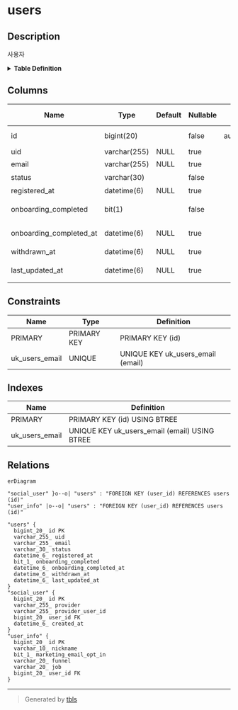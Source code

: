 # users

## Description

사용자

<details>
<summary><strong>Table Definition</strong></summary>

```sql
CREATE TABLE `users` (
  `id` bigint(20) NOT NULL AUTO_INCREMENT COMMENT 'ID',
  `uid` varchar(255) DEFAULT NULL COMMENT 'UID',
  `email` varchar(255) DEFAULT NULL COMMENT '이메일',
  `status` varchar(30) NOT NULL COMMENT '상태',
  `registered_at` datetime(6) DEFAULT NULL COMMENT '가입 일시',
  `onboarding_completed` bit(1) NOT NULL COMMENT '온보딩 완료 여부',
  `onboarding_completed_at` datetime(6) DEFAULT NULL COMMENT '온보딩 완료 일시',
  `withdrawn_at` datetime(6) DEFAULT NULL COMMENT '탈퇴 일시',
  `last_updated_at` datetime(6) DEFAULT NULL COMMENT '마지막 수정 일시',
  PRIMARY KEY (`id`),
  UNIQUE KEY `uk_users_email` (`email`)
) ENGINE=InnoDB DEFAULT CHARSET=utf8mb4 COLLATE=utf8mb4_unicode_ci COMMENT='사용자'
```

</details>

## Columns

| Name | Type | Default | Nullable | Extra Definition | Children | Parents | Comment |
| ---- | ---- | ------- | -------- | ---------------- | -------- | ------- | ------- |
| id | bigint(20) |  | false | auto_increment | [social_user](social_user.md) [user_info](user_info.md) |  | ID |
| uid | varchar(255) | NULL | true |  |  |  | UID |
| email | varchar(255) | NULL | true |  |  |  | 이메일 |
| status | varchar(30) |  | false |  |  |  | 상태 |
| registered_at | datetime(6) | NULL | true |  |  |  | 가입 일시 |
| onboarding_completed | bit(1) |  | false |  |  |  | 온보딩 완료 여부 |
| onboarding_completed_at | datetime(6) | NULL | true |  |  |  | 온보딩 완료 일시 |
| withdrawn_at | datetime(6) | NULL | true |  |  |  | 탈퇴 일시 |
| last_updated_at | datetime(6) | NULL | true |  |  |  | 마지막 수정 일시 |

## Constraints

| Name | Type | Definition |
| ---- | ---- | ---------- |
| PRIMARY | PRIMARY KEY | PRIMARY KEY (id) |
| uk_users_email | UNIQUE | UNIQUE KEY uk_users_email (email) |

## Indexes

| Name | Definition |
| ---- | ---------- |
| PRIMARY | PRIMARY KEY (id) USING BTREE |
| uk_users_email | UNIQUE KEY uk_users_email (email) USING BTREE |

## Relations

```mermaid
erDiagram

"social_user" }o--o| "users" : "FOREIGN KEY (user_id) REFERENCES users (id)"
"user_info" |o--o| "users" : "FOREIGN KEY (user_id) REFERENCES users (id)"

"users" {
  bigint_20_ id PK
  varchar_255_ uid
  varchar_255_ email
  varchar_30_ status
  datetime_6_ registered_at
  bit_1_ onboarding_completed
  datetime_6_ onboarding_completed_at
  datetime_6_ withdrawn_at
  datetime_6_ last_updated_at
}
"social_user" {
  bigint_20_ id PK
  varchar_255_ provider
  varchar_255_ provider_user_id
  bigint_20_ user_id FK
  datetime_6_ created_at
}
"user_info" {
  bigint_20_ id PK
  varchar_10_ nickname
  bit_1_ marketing_email_opt_in
  varchar_20_ funnel
  varchar_20_ job
  bigint_20_ user_id FK
}
```

---

> Generated by [tbls](https://github.com/k1LoW/tbls)
